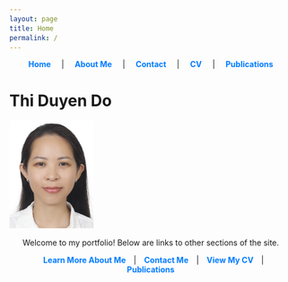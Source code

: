 ```yaml
---
layout: page
title: Home
permalink: /
---
```


<!-- Navigation bar (Horizontal Tabs) -->
<div style="text-align: center; margin-bottom: 20px;">
  <a href="/" style="margin: 0 15px; text-decoration: none; font-weight: bold; color: #007BFF;">Home</a> |
  <a href="/about/" style="margin: 0 15px; text-decoration: none; font-weight: bold; color: #007BFF;">About Me</a> |
  <a href="/contact/" style="margin: 0 15px; text-decoration: none; font-weight: bold; color: #007BFF;">Contact</a> |
  <a href="/cv/" style="margin: 0 15px; text-decoration: none; font-weight: bold; color: #007BFF;">CV</a> |
  <a href="/publications/" style="margin: 0 15px; text-decoration: none; font-weight: bold; color: #007BFF;">Publications</a>
</div>

<!-- Home Page Content (Image and Description) -->
<p align="center">
  <h1>Thi Duyen Do</h1>
  <img src="images/logo.jpg" width="150">
</p>

<p align="center">Welcome to my portfolio! Below are links to other sections of the site.</p>

<!-- Additional Content or Links for Home Page -->
<p align="center">
  <a href="/about/" style="text-decoration: none; font-weight: bold; color: #007BFF; margin: 10px;">Learn More About Me</a> |
  <a href="/contact/" style="text-decoration: none; font-weight: bold; color: #007BFF; margin: 10px;">Contact Me</a> |
  <a href="/cv/" style="text-decoration: none; font-weight: bold; color: #007BFF; margin: 10px;">View My CV</a> |
  <a href="/publications/" style="text-decoration: none; font-weight: bold; color: #007BFF; margin: 10px;">Publications</a>
</p>
